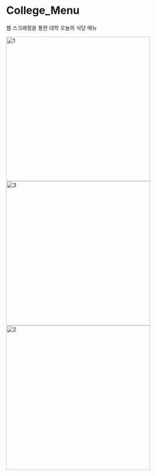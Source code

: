 # College_Menu
웹 스크래핑을 통한 대학 오늘의 식당 메뉴

<img width="385" alt="1" src="https://github.com/YangMun/College_Menu/assets/53438709/3b62917d-0c76-4d4a-b5bd-b49ab4879241">
<img width="385" alt="3" src="https://github.com/YangMun/College_Menu/assets/53438709/cf63a612-9380-4201-b7a7-3dbd8eb04840">
<img width="385" alt="2" src="https://github.com/YangMun/College_Menu/assets/53438709/aec07e62-9670-4a46-b7e7-34194dc8c84b">
